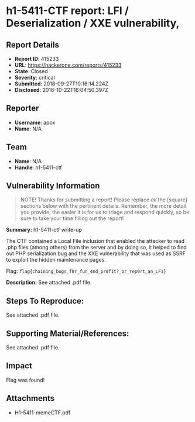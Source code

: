 # h1-5411-CTF report: LFI / Deserialization / XXE vulnerability, 

## Report Details
- **Report ID**: 415233
- **URL**: https://hackerone.com/reports/415233
- **State**: Closed
- **Severity**: critical
- **Submitted**: 2018-09-27T10:16:14.224Z
- **Disclosed**: 2018-10-22T16:04:50.397Z

## Reporter
- **Username**: apox
- **Name**: N/A

## Team
- **Name**: N/A
- **Handle**: h1-5411-ctf

## Vulnerability Information
> NOTE! Thanks for submitting a report! Please replace *all* the [square] sections below with the pertinent details. Remember, the more detail you provide, the easier it is for us to triage and respond quickly, so be sure to take your time filling out the report!

**Summary:** 
h1-5411-ctf write-up

The CTF contained a Local File inclusion that enabled the attacker to read .php files (among others) from the server and by doing so, it helped to find out PHP serialization bug and the XXE vulnerability that was used as SSRF to exploit the hidden maintenance pages.

Flag: ```flag{cha1n1ng_bugs_f0r_fun_4nd_pr0f1t?_or_rep0rt_an_LF1}```


**Description:** 
See attached .pdf file.

## Steps To Reproduce:
See attached .pdf file.

## Supporting Material/References:
See attached .pdf file.

## Impact

Flag was found!

## Attachments
- H1-5411-memeCTF.pdf
